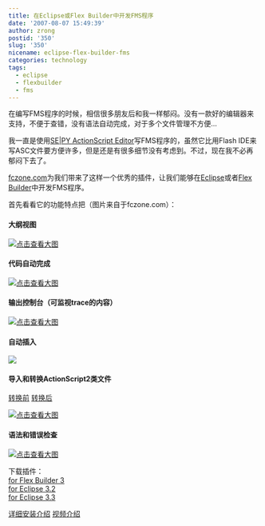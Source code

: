 ```yaml
---
title: 在Eclipse或Flex Builder中开发FMS程序
date: '2007-08-07 15:49:39'
author: zrong
postid: '350'
slug: '350'
nicename: eclipse-flex-builder-fms
categories: technology
tags:
  - eclipse
  - flexbuilder
  - fms
---
```


在编写FMS程序的时候，相信很多朋友后和我一样郁闷。没有一款好的编辑器来支持，不便于查错，没有语法自动完成，对于多个文件管理不方便...

我一直是使用[SE|PY ActionScript
Editor](http://www.sepy.it/)写FMS程序的，虽然它比用Flash
IDE来写ASC文件要方便许多，但是还是有很多细节没有考虑到。不过，现在我不必再郁闷下去了。

[fczone.com](tp://fczone.com/)为我们带来了这样一个优秀的插件，让我们能够在[Eclipse](http://www.eclipse.org/)或者[Flex
Builder](http://labs.adobe.com/technologies/flex/flexbuilder3/)中开发FMS程序。

首先看看它的功能特点把（图片来自于fczone.com）：

#### 大纲视图

[![点击查看大图](http://fczone.com/eclipse/features/f1.png)](http://fczone.com/eclipse/features/outline_full.png)

#### 代码自动完成

[![点击查看大图](http://fczone.com/eclipse/features/f2.png)](http://fczone.com/eclipse/features/code_complete_full.png)

#### 输出控制台（可监视trace的内容）

[![点击查看大图](http://fczone.com/eclipse/features/f3.png)](hhttp://fczone.com/eclipse/features/console_full.png)

<!--more-->

#### 自动插入

![](http://fczone.com/eclipse/features/f4.png)

#### 导入和转换ActionScript2类文件

[转换前](http://fczone.com/eclipse/features/as2_before.txt)
[转换后](http://fczone.com/eclipse/features/as2_after.txt)  

[![点击查看大图](http://fczone.com/eclipse/features/f5.png)](http://fczone.com/eclipse/features/AS2_full.png)

#### 语法和错误检查

[![点击查看大图](http://fczone.com/eclipse/features/f6.png)](http://fczone.com/eclipse/features/errors_full.png)

下载插件：  
[for Flex Builder
3](http://fczone.com/getFile?id=FMSProject_1.0.0.zip)  
[for Eclipse 3.2](http://fczone.com/getFile?id=FMSProject_1.0.0.zip)  
[for Eclipse
3.3](http://fczone.com/getFile?id=FMSProject_1.0.0_eclipe3.3.zip)

[详细安装介绍](http://fczone.com/eclipse/downloads)
[视频介绍](http://fczone.com/eclipse/demo/)

